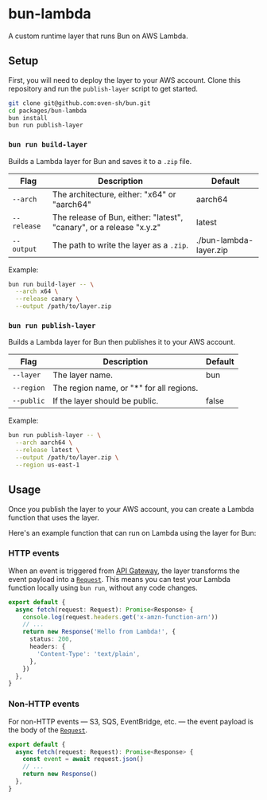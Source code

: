 <!-- Thank you Bun ❤️ -->

# bun-lambda

A custom runtime layer that runs Bun on AWS Lambda.

## Setup

First, you will need to deploy the layer to your AWS account. Clone this repository and run the `publish-layer` script to get started.

```sh
git clone git@github.com:oven-sh/bun.git
cd packages/bun-lambda
bun install
bun run publish-layer
```

### `bun run build-layer`

Builds a Lambda layer for Bun and saves it to a `.zip` file.

| Flag        | Description                                                          | Default                |
| ----------- | -------------------------------------------------------------------- | ---------------------- |
| `--arch`    | The architecture, either: "x64" or "aarch64"                         | aarch64                |
| `--release` | The release of Bun, either: "latest", "canary", or a release "x.y.z" | latest                 |
| `--output`  | The path to write the layer as a `.zip`.                             | ./bun-lambda-layer.zip |

Example:

```sh
bun run build-layer -- \
  --arch x64 \
  --release canary \
  --output /path/to/layer.zip
```

### `bun run publish-layer`

Builds a Lambda layer for Bun then publishes it to your AWS account.

| Flag       | Description                               | Default |
| ---------- | ----------------------------------------- | ------- |
| `--layer`  | The layer name.                           | bun     |
| `--region` | The region name, or "\*" for all regions. |         |
| `--public` | If the layer should be public.            | false   |

Example:

```sh
bun run publish-layer -- \
  --arch aarch64 \
  --release latest \
  --output /path/to/layer.zip \
  --region us-east-1
```

## Usage

Once you publish the layer to your AWS account, you can create a Lambda function that uses the layer.

Here's an example function that can run on Lambda using the layer for Bun:

### HTTP events

When an event is triggered from [API Gateway](https://docs.aws.amazon.com/lambda/latest/dg/services-apigateway.html), the layer transforms the event payload into a [`Request`](https://developer.mozilla.org/en-US/docs/Web/API/Request). This means you can test your Lambda function locally using `bun run`, without any code changes.

```ts
export default {
  async fetch(request: Request): Promise<Response> {
    console.log(request.headers.get('x-amzn-function-arn'))
    // ...
    return new Response('Hello from Lambda!', {
      status: 200,
      headers: {
        'Content-Type': 'text/plain',
      },
    })
  },
}
```

### Non-HTTP events

For non-HTTP events — S3, SQS, EventBridge, etc. — the event payload is the body of the [`Request`](https://developer.mozilla.org/en-US/docs/Web/API/Request).

```ts
export default {
  async fetch(request: Request): Promise<Response> {
    const event = await request.json()
    // ...
    return new Response()
  },
}
```
